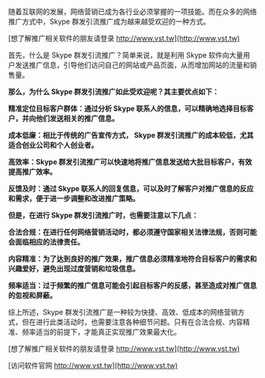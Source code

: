 随着互联网的发展，网络营销已成为各行业必须掌握的一项技能。而在众多的网络推广方式中，Skype 群发引流推广成为越来越受欢迎的一种方式。

[想了解推广相关软件的朋友请登录 http://www.vst.tw](http://www.vst.tw)

首先，什么是 Skype 群发引流推广？简单来说，就是利用 Skype 软件向大量用户发送推广信息，引导他们访问自己的网站或产品页面，从而增加网站的流量和销售量。

**那么，为什么 Skype 群发引流推广如此受欢迎呢？其主要优点如下：**

**精准定位目标客户群体：通过分析 Skype 联系人的信息，可以精确地选择目标客户，并向他们发送相关的推广信息。**

**成本低廉：相比于传统的广告宣传方式， Skype 群发引流推广的成本较低，尤其适合创业公司和个人创业者。**

**高效率：Skype 群发引流推广可以快速地将推广信息发送给大批目标客户，有效提高推广效率。**

**反馈及时：通过 Skype 联系人的回复信息，可以及时了解客户对推广信息的反应和需求，便于进一步调整和改进推广策略。**

**但是，在进行 Skype 群发引流推广时，也需要注意以下几点：**

**合法合规：在进行任何网络营销活动时，都必须遵守国家相关法律法规，否则可能会面临相应的法律责任。**

**内容精准：为了达到良好的推广效果，推广信息必须精准地符合目标客户的需求和兴趣爱好，避免出现过度营销和垃圾信息。**

**频率适当：过于频繁的推广信息可能会引起目标客户的反感，甚至造成对推广信息的忽视和屏蔽。**

综上所述，Skype 群发引流推广是一种较为快捷、高效、低成本的网络营销方式，但在进行此类活动时，也需要注意各种细节问题。只有在合法合规、内容精准、频率适当的前提下，才能真正实现推广效果最大化。

[想了解推广相关软件的朋友请登录 http://www.vst.tw](http://www.vst.tw)


[访问软件官网 http://www.vst.tw](http://www.vst.tw)
